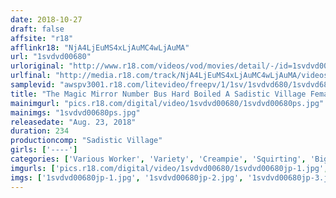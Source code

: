 ```yaml
---
date: 2018-10-27
draft: false
affsite: "r18"
afflinkr18: "NjA4LjEuMS4xLjAuMC4wLjAuMA"
url: "1svdvd00680"
urloriginal: "http://www.r18.com/videos/vod/movies/detail/-/id=1svdvd00680"
urlfinal: "http://media.r18.com/track/NjA4LjEuMS4xLjAuMC4wLjAuMA/videos/vod/movies/detail/-/id=1svdvd00680"
samplevid: "awspv3001.r18.com/litevideo/freepv/1/1sv/1svdvd680/1svdvd680_dmb_w.mp4"
title: "The Magic Mirror Number Bus Hard Boiled A Sadistic Village Female Assistant Director Was Forced To Tearfully Accept Being Used As Practice By The MC On Location And Assaulted With A Big Vibrator And Creampie Fucked And Told That, 'If You Want To Be A Director On The Magic Mirror Series You Need To Experience Everything There Is To Experience' 2"
mainimgurl: "pics.r18.com/digital/video/1svdvd00680/1svdvd00680ps.jpg"
mainimgs: "1svdvd00680ps.jpg"
releasedate: "Aug. 23, 2018"
duration: 234
productioncomp: "Sadistic Village"
girls: ['----']
categories: ['Various Worker', 'Variety', 'Creampie', 'Squirting', 'Big Vibrator', 'Hi-Def']
imgurls: ['pics.r18.com/digital/video/1svdvd00680/1svdvd00680jp-1.jpg', 'pics.r18.com/digital/video/1svdvd00680/1svdvd00680jp-2.jpg', 'pics.r18.com/digital/video/1svdvd00680/1svdvd00680jp-3.jpg', 'pics.r18.com/digital/video/1svdvd00680/1svdvd00680jp-4.jpg', 'pics.r18.com/digital/video/1svdvd00680/1svdvd00680jp-5.jpg', 'pics.r18.com/digital/video/1svdvd00680/1svdvd00680jp-6.jpg', 'pics.r18.com/digital/video/1svdvd00680/1svdvd00680jp-7.jpg', 'pics.r18.com/digital/video/1svdvd00680/1svdvd00680jp-8.jpg', 'pics.r18.com/digital/video/1svdvd00680/1svdvd00680jp-9.jpg', 'pics.r18.com/digital/video/1svdvd00680/1svdvd00680jp-10.jpg', 'pics.r18.com/digital/video/1svdvd00680/1svdvd00680jp-11.jpg', 'pics.r18.com/digital/video/1svdvd00680/1svdvd00680jp-12.jpg', 'pics.r18.com/digital/video/1svdvd00680/1svdvd00680jp-13.jpg', 'pics.r18.com/digital/video/1svdvd00680/1svdvd00680jp-14.jpg', 'pics.r18.com/digital/video/1svdvd00680/1svdvd00680jp-15.jpg', 'pics.r18.com/digital/video/1svdvd00680/1svdvd00680jp-16.jpg', 'pics.r18.com/digital/video/1svdvd00680/1svdvd00680jp-17.jpg', 'pics.r18.com/digital/video/1svdvd00680/1svdvd00680jp-18.jpg', 'pics.r18.com/digital/video/1svdvd00680/1svdvd00680jp-19.jpg', 'pics.r18.com/digital/video/1svdvd00680/1svdvd00680jp-20.jpg']
imgs: ['1svdvd00680jp-1.jpg', '1svdvd00680jp-2.jpg', '1svdvd00680jp-3.jpg', '1svdvd00680jp-4.jpg', '1svdvd00680jp-5.jpg', '1svdvd00680jp-6.jpg', '1svdvd00680jp-7.jpg', '1svdvd00680jp-8.jpg', '1svdvd00680jp-9.jpg', '1svdvd00680jp-10.jpg', '1svdvd00680jp-11.jpg', '1svdvd00680jp-12.jpg', '1svdvd00680jp-13.jpg', '1svdvd00680jp-14.jpg', '1svdvd00680jp-15.jpg', '1svdvd00680jp-16.jpg', '1svdvd00680jp-17.jpg', '1svdvd00680jp-18.jpg', '1svdvd00680jp-19.jpg', '1svdvd00680jp-20.jpg']
---
```

